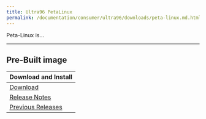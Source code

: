 ```yaml
---
title: Ultra96 PetaLinux
permalink: /documentation/consumer/ultra96/downloads/peta-linux.md.html
---
```

Peta-Linux is...

***

## Pre-Built image

| Download and Install                                                                                   |
|:-------------------------------------------------------------------------------------------------------|
|[Download]()                                                                                            |
|[Release Notes]()                                                                                       |
|[Previous Releases]()                                                                                   |